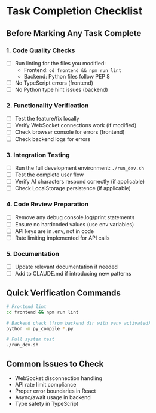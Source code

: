 # Task Completion Checklist

## Before Marking Any Task Complete

### 1. Code Quality Checks
- [ ] Run linting for the files you modified:
  - Frontend: `cd frontend && npm run lint`
  - Backend: Python files follow PEP 8
- [ ] No TypeScript errors (frontend)
- [ ] No Python type hint issues (backend)

### 2. Functionality Verification
- [ ] Test the feature/fix locally
- [ ] Verify WebSocket connections work (if modified)
- [ ] Check browser console for errors (frontend)
- [ ] Check backend logs for errors

### 3. Integration Testing
- [ ] Run the full development environment: `./run_dev.sh`
- [ ] Test the complete user flow
- [ ] Verify AI characters respond correctly (if applicable)
- [ ] Check LocalStorage persistence (if applicable)

### 4. Code Review Preparation
- [ ] Remove any debug console.log/print statements
- [ ] Ensure no hardcoded values (use env variables)
- [ ] API keys are in .env, not in code
- [ ] Rate limiting implemented for API calls

### 5. Documentation
- [ ] Update relevant documentation if needed
- [ ] Add to CLAUDE.md if introducing new patterns

## Quick Verification Commands
```bash
# Frontend lint
cd frontend && npm run lint

# Backend check (from backend dir with venv activated)
python -m py_compile *.py

# Full system test
./run_dev.sh
```

## Common Issues to Check
- WebSocket disconnection handling
- API rate limit compliance
- Proper error boundaries in React
- Async/await usage in backend
- Type safety in TypeScript